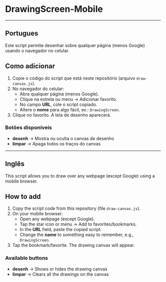 # DrawingScreen-Mobile
---
## **Portugues**

Este script permite desenhar sobre qualquer página (menos Google) usando o navegador no celular.

## Como adicionar 

1. Copie o código do script que está neste repositório (arquivo `draw-canvas.js`).
2. No navegador do celular:
   - Abra qualquer página (menos Google).
   - Clique na estrela ou menu → Adicionar favorito.
   - No campo **URL**, cole o script copiado.
   - Altere o **nome** para algo fácil, ex.: `DrawingScreen`.
3. Clique no favorito. A tela de desenho aparecerá.

### Botões disponíveis
- **desenh** → Mostra ou oculta o canvas de desenho  
- **limpar** → Apaga todos os traços do canvas

---

## **Inglês**

This script allows you to draw over any webpage (except Google) using a mobile browser.

## How to add

1. Copy the script code from this repository (file `draw-canvas.js`).
2. On your mobile browser:
   - Open any webpage (except Google).
   - Tap the star icon or menu → Add to favorites/bookmarks.
   - In the **URL** field, paste the copied script.
   - Change the **name** to something easy to remember, e.g., `DrawingScreen`.
3. Tap the bookmark/favorite. The drawing canvas will appear.

### Available buttons
- **desenh** → Shows or hides the drawing canvas  
- **limpar** → Clears all the drawings on the canvas
